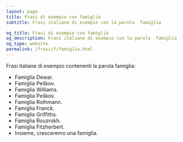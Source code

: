```yaml
---
layout: page
title: Frasi di esempio con famiglia 
subtitle: Frasi italiane di esempio con la parola  famiglia

og_title: Frasi di esempio con famiglia 
og_description: Frasi italiane di esempio con la parola  famiglia
og_type: website
permalink: /frasi/f/famiglia.html
---
```


Frasi italiane di esempio contenenti la parola famiglia:


- Famiglia Dewar.
- Famiglia Peškov.
- Famiglia Williams.
- Famiglia Peškov.
- Famiglia Rothmann.
- Famiglia Franck.
- Famiglia Griffiths.
- Famiglia Rouzrokh.
- Famiglia Fitzherbert.
- Insieme, cresceremo una famiglia.
